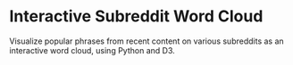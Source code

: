 # Interactive Subreddit Word Cloud
Visualize popular phrases from recent content on various subreddits as an interactive word cloud, using Python and D3.
